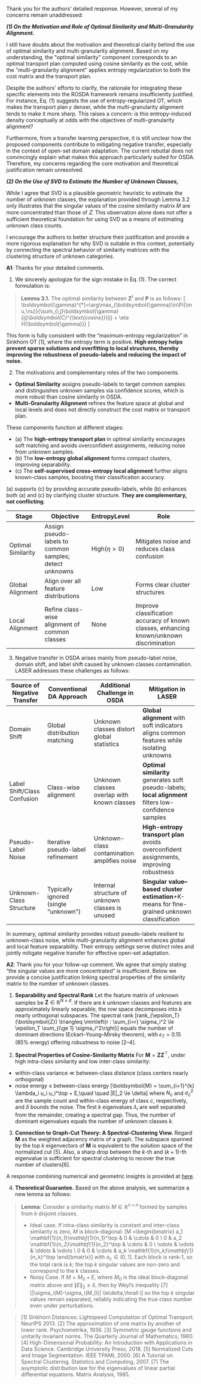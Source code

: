 Thank you for the authors’ detailed response. However, several of my concerns remain unaddressed:

**_(1) On the Motivation and Role of Optimal Similarity and Multi-Granularity Alignment._**

I still have doubts about the motivation and theoretical clarity behind the use of optimal similarity and multi-granularity alignment. Based on my understanding, the "optimal similarity" component corresponds to an optimal transport plan computed using cosine similarity as the cost, while the "multi-granularity alignment" applies entropy regularization to both the cost matrix and the transport plan.

Despite the authors' efforts to clarify, the rationale for integrating these specific elements into the ROSDA framework remains insufficiently justified. For instance, Eq. (1) suggests the use of entropy-regularized OT, which makes the transport plan 𝛾 denser, while the multi-granularity alignment tends to make it more sharp. This raises a concern: is this entropy-induced density conceptually at odds with the objectives of multi-granularity alignment?

Furthermore, from a transfer learning perspective, it is still unclear how the proposed components contribute to mitigating negative transfer, especially in the context of open-set domain adaptation. The current rebuttal does not convincingly explain what makes this approach particularly suited for OSDA. Therefore, my concerns regarding the core motivation and theoretical justification remain unresolved.

**_(2) On the Use of SVD to Estimate the Number of Unknown Classes,_**

While I agree that SVD is a plausible geometric heuristic to estimate the number of unknown classes, the explanation provided through Lemma 3.2 only illustrates that the singular values of the cosine similarity matrix 𝑀 are more concentrated than those of 𝑍. This observation alone does not offer a sufficient theoretical foundation for using SVD as a means of estimating unknown class counts.

I encourage the authors to better structure their justification and provide a more rigorous explanation for why SVD is suitable in this context, potentially by connecting the spectral behavior of similarity matrices with the clustering structure of unknown categories.

**A1**: Thanks for your detailed comments.
1. We sincerely apologize for the sign mistake in Eq. (1). The correct formulation is:
> **Lemma 3.1.** The optimal similarity between $\boldsymbol{Z}^t$ and $\mathbf{P}$ is as follows:
\[
\boldsymbol{\gamma}^{*}=\arg\max_{\boldsymbol{\gamma}\in\Pi(\mu,\nu)}\{\sum_{i,j}\boldsymbol{\gamma}_{ij}\boldsymbol{C}^{\text{cosine}}_{ij} + \eta H(\boldsymbol{\gamma})\}
\]


This form is fully consistent with the “maximum-entropy regularization” in Sinkhorn OT [1], where the entropy term is positive. **High entropy helps prevent sparse solutions and overfitting to local structures, thereby improving the robustness of pseudo-labels and reducing the impact of noise.**

2. The motivations and complementary roles of the two components.
- **Optimal Similarity** assigns pseudo-labels to target common samples and distinguishes unknown samples via confidence scores, which is more robust than cosine similarity in OSDA.
- **Multi-Granularity Alignment** refines the feature space at global and local levels and does not directly construct the cost matrix or transport plan.

These components function at different stages:

- (a) The **high-entropy transport plan** in optimal similarity encourages soft matching and avoids overconfident assignments, reducing noise from unknown samples.
- (b) The **low-entropy global alignment** forms compact clusters, improving separability.
- (c) The **self-supervised cross-entropy local alignment** further aligns known-class samples, boosting their classification accuracy.

(a) supports (c) by providing accurate pseudo-labels, while (b) enhances both (a) and (c) by clarifying cluster structure. **They are complementary, not conflicting**.

|Stage|Objective|EntropyLevel|Role|
|---|---|---|---|
|Optimal Similarity|Assign pseudo-labels to common samples; detect unknowns|High($\eta>0$)|Mitigates noise and reduces class confusion|
|Global Alignment|Align over all feature distributions|Low|Forms clear cluster structures|
|Local Alignment|Refine class-wise alignment of common classes|None|Improve classification accuracy of known classes, enhancing known/unknown discrimination|

3. Negative transfer in OSDA arises mainly from pseudo-label noise, domain shift, and label shift caused by unknown classes contamination. LASER addresses these challenges as follows:

|Source of Negative Transfer|Conventional DA Approach|Additional Challenge in OSDA|Mitigation in LASER|
|---|---|---|---|
|Domain Shift|Global distribution matching|Unknown classes distort global statistics|**Global alignment** with soft indicators aligns common features while isolating unknowns|
|Label Shift/Class Confusion|Class-wise alignment|Unknown classes overlap with known classes|**Optimal similarity** generates soft pseudo-labels; **local alignment** filters low-confidence samples|
|Pseudo-Label Noise|Iterative pseudo-label refinement|Unknown-class contamination amplifies noise|**High-entropy transport plan** avoids overconfident assignments, improving robustness|
|Unknown-Class Structure|Typically ignored (single “unknown”)|Internal structure of unknown classes is unused|**Singular value–based cluster estimation**+K-means for fine-grained unknown classification|

In summary, optimal similarity provides robust pseudo-labels resilient to unknown-class noise, while multi-granularity alignment enhances global and local feature separability. Their entropy settings serve distinct roles and jointly mitigate negative transfer for effective open-set adaptation.

**A2**: Thank you for your follow-up comment. We agree that simply stating “the singular values are more concentrated” is insufficient. Below we provide a concise justification linking spectral properties of the similarity matrix to the number of unknown classes.

1. **Separability and Spectral Rank**
Let the feature matrix of unknown samples be $\boldsymbol{Z}\in \mathbb{R}^{N \times d}$. If there are $k$ unknown classes and features are approximately linearly separable, the row space decomposes into $k$ nearly orthogonal subspaces. The spectral rank
\[rank_{\epsilon_T}(\boldsymbol{Z}) \triangleq \min\left\{r : \sum_{i>r} \sigma_i^2 \le \epsilon_T \sum_{i\ge 1} \sigma_i^2\right\}\]
equals the number of dominant directions (Eckart–Young–Mirsky theorem), with $\epsilon_T=0.15$ (85% energy) offering robustness to noise [2–4].

2. **Spectral Properties of Cosine-Similarity Matrix**
For $\boldsymbol{M}=\boldsymbol{Z}\boldsymbol{Z}^\top$, under high intra-class similarity and low inter-class similarity:
- within-class variance ≪ between-class distance (class centers nearly orthogonal)
- noise energy ≤ between-class energy
\[\boldsymbol{M} = \sum_{i=1}^{k} \lambda_i u_i u_i^\top + E,\quad \quad \|E\|_2 \le \delta\]
where $N_c$ and $\sigma_c^2$ are the sample count and within-class energy of class $c$, respectively, and $\delta$ bounds the noise. The first $k$ eigenvalues $\lambda_i$ are well separated from the remainder, creating a spectral gap. Thus, the number of dominant eigenvalues equals the number of unknown classes $k$.

3. **Connection to Graph-Cut Theory: A Spectral-Clustering View.**
Regard $\boldsymbol{M}$ as the weighted adjacency matrix of a graph. The subspace spanned by the top $k$ eigenvectors of $\boldsymbol{M}$ is equivalent to the solution space of the normalized cut [5]. Also, a sharp drop between the $k$-th and $(k+1)$-th eigenvalue is sufficient for spectral clustering to recover the true number of clusters[6].

A response combining numerical and geometric insights is provided at [here](https://anonymous.4open.science/r/NIPS2025-ROSDA-7F77/shiyitu.pdf).

4. **Theoretical Guarantee.**
Based on the above analysis, we summarize a new lemma as follows:
> **Lemma**: Consider a similarity matrix $M\in\mathbb{R}^{n\times n}$ formed by samples from $k$ disjoint classes.
> - Ideal case.
If intra-class similarity is constant and inter-class similarity is zero, $M$ is block-diagonal:
\[M =\begin{bmatrix}
a_1 \mathbf{1}_{n_1}\mathbf{1}_{n_1}^\top & 0 & \cdots & 0 \\
0 & a_2 \mathbf{1}_{n_2}\mathbf{1}_{n_2}^\top & \cdots & 0 \\
\vdots & \vdots & \ddots & \vdots \\
0 & 0 & \cdots & a_k \mathbf{1}_{n_k}\mathbf{1}_{n_k}^\top
\end{bmatrix}\]
with $a_c \in (0,1]$. Each block is rank‑1, so the total rank is $k$; the top $k$ singular values are non-zero and correspond to the $k$ classes.
> - Noisy Case.
If $M=M_0+E$, where $M_0$ is the ideal block-diagonal matrix above and $\|E\|_2\leq\delta$, then by Weyl’s inequality [7]
\[|\sigma_i(M)-\sigma_i(M_0)| \le\delta,\forall i\]
so the top $k$ singular values remain separated, reliably indicating the true class number even under perturbations.

> [1] Sinkhorn Distances: Lightspeed Computation of Optimal Transport. NeurIPS 2013.
> [2] The approximation of one matrix by another of lower rank. Psychometrika, 1936.
> [3] Symmetric gauge functions and unitarily invariant norms. The Quarterly Journal of Mathematics, 1960.
> [4] High-Dimensional Probability: An Introduction with Applications in Data Science. Cambridge University Press, 2018.
> [5] Normalized Cuts and Image Segmentation. IEEE TPAMI, 2000.
> [6] A Tutorial on Spectral Clustering. Statistics and Computing, 2007.
> [7] The asymptotic distribution law for the eigenvalues of linear partial differential equations. Matrix Analysis, 1985.